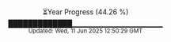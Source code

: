 <p align="center">
⏳Year Progress (44.26 %) <br>
█████████████▁▁▁▁▁▁▁▁▁▁▁▁▁▁▁▁▁ <br>
<sub>Updated: Wed, 11 Jun 2025 12:50:29 GMT</sub>
</p>

